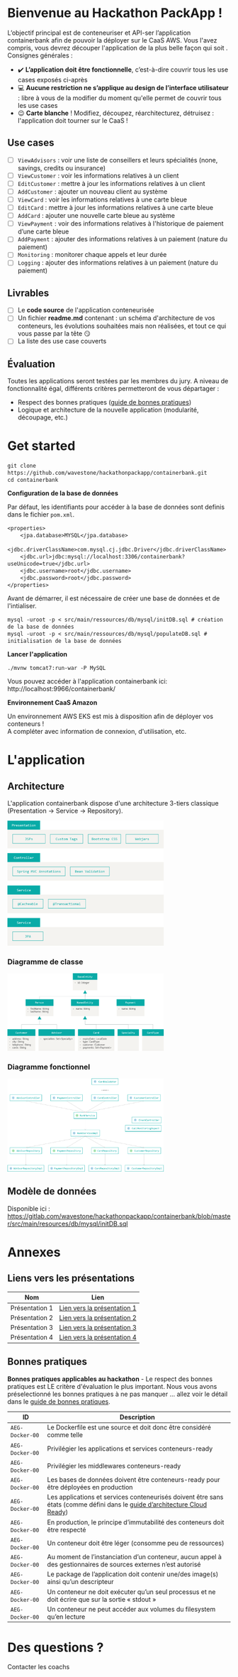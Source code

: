 # Bienvenue au Hackathon PackApp !

L’objectif principal est de conteneuriser et API-ser l’application containerbank afin de pouvoir la déployer sur le CaaS AWS. Vous l'avez compris, vous devrez découper l'application de la plus belle façon qui soit . Consignes générales : 
- :heavy_check_mark: **L’application doit être fonctionnelle**, c’est-à-dire couvrir tous les use cases exposés ci-après
- :computer: **Aucune restriction ne s’applique au design de l’interface utilisateur** : libre à vous de la modifier du moment qu'elle permet de couvrir tous les use cases
- :wink: **Carte blanche** ! Modifiez, découpez, réarchitecturez, détruisez : l'application doit tourner sur le CaaS !  

## Use cases

- [ ] `ViewAdvisors` : voir une liste de conseillers et leurs spécialités (none, savings, credits ou insurance)<br/>
- [ ] `ViewCustomer` : voir les informations relatives à un client<br/>
- [ ] `EditCustomer` : mettre à jour les informations relatives à un client<br/>
- [ ] `AddCustomer` : ajouter un nouveau client au système<br/>
- [ ] `ViewCard` : voir les informations relatives à une carte bleue<br/>
- [ ] `EditCard` : mettre à jour les informations relatives à une carte bleue<br/>
- [ ] `AddCard` : ajouter une nouvelle carte bleue au système<br/>
- [ ] `ViewPayment` : voir des informations relatives à l'historique de paiement d’une carte bleue<br/>
- [ ] `AddPayment` : ajouter des informations relatives à un paiement (nature du paiement)<br/>
- [ ] `Monitoring` : monitorer chaque appels et leur durée<br/>
- [ ] `Logging` : ajouter des informations relatives à un paiement (nature du paiement)

## Livrables

- [ ] Le **code source** de l'application conteneurisée
- [ ] Un fichier **readme.md** contenant : un schéma d'architecture de vos conteneurs, les évolutions souhaitées mais non réalisées, et tout ce qui vous passe par la tête :smirk:
- [ ] La liste des use case couverts

## Évaluation

Toutes les applications seront testées par les membres du jury. A niveau de fonctionnalité égal, différents critères permetteront de vous départager :  
- Respect des bonnes pratiques ([guide de bonnes pratiques](http://google.com)) 
- Logique et architecture de la nouvelle application (modularité, découpage, etc.)

# Get started

```
git clone https://github.com/wavestone/hackathonpackapp/containerbank.git
cd containerbank
```

**Configuration de la base de données**

Par défaut, les identifiants pour accéder à la base de données sont definis dans le fichier `pom.xml`.

```
<properties>
    <jpa.database>MYSQL</jpa.database>
    <jdbc.driverClassName>com.mysql.cj.jdbc.Driver</jdbc.driverClassName>
    <jdbc.url>jdbc:mysql://localhost:3306/containerbank?useUnicode=true</jdbc.url>
    <jdbc.username>root</jdbc.username>
    <jdbc.password>root</jdbc.password>
</properties>
```      

Avant de démarrer, il est nécessaire de créer une base de données et de l'intialiser.

```   
mysql -uroot -p < src/main/ressources/db/mysql/initDB.sql # création de la base de données 
mysql -uroot -p < src/main/ressources/db/mysql/populateDB.sql # initialisation de la base de données
```   

**Lancer l'application**
```
./mvnw tomcat7:run-war -P MySQL
```
Vous pouvez accéder à l'application containerbank ici: http://localhost:9966/containerbank/

**Environnement CaaS Amazon** 

Un environnement AWS EKS est mis à disposition afin de déployer vos conteneurs !  
A compléter avec information de connexion, d'utilisation, etc.

# L'application

## Architecture

L'application containerbank dispose d'une architecture 3-tiers classique (Presentation -> Service -> Repository).

<img src="https://github.com/nicnhus22/packapp/blob/master/readme_architecture-overview.png?raw=true"
     alt="Architecture overview"
     width="70%" />

### Diagramme de classe 

<img src="https://github.com/nicnhus22/packapp/blob/master/readme_class-diagram.png?raw=true"
     alt="Diagramme de classe"
     width="70%" />

### Diagramme fonctionnel 

<img src="https://github.com/nicnhus22/packapp/blob/master/readme_functional-diagram.png?raw=true"
     alt="Diagramme fonctionnel"
     width="70%" />

## Modèle de données

Disponible ici : https://gitlab.com/wavestone/hackathonpackapp/containerbank/blob/master/src/main/resources/db/mysql/initDB.sql 

# Annexes 

## Liens vers les présentations

| Nom | Lien |
|------|-------|
| Présentation 1 | [Lien vers la présentation 1](http://google.com) |
| Présentation 2 | [Lien vers la présentation 2](http://google.com) |
| Présentation 3 | [Lien vers la présentation 3](http://google.com) |
| Présentation 4 | [Lien vers la présentation 4](http://google.com) |

## Bonnes pratiques

**Bonnes pratiques applicables au hackathon** - Le respect des bonnes pratiques est LE critère d'évaluation le plus important. Nous vous avons préselectionné les bonnes pratiques à ne pas manquer ... allez voir le détail dans le [guide de bonnes pratiques](https://google.com).

| ID | Description |
|------|-------|
| `AEG-Docker-00` | Le Dockerfile est une source et doit donc être considéré comme telle​ |
| `AEG-Docker-00` | Privilégier les applications et services conteneurs-ready​​ |
| `AEG-Docker-00` | Privilégier les middlewares conteneurs-ready​​​ |
| `AEG-Docker-00` | Les bases de données doivent être conteneurs-ready pour être déployées en production |
| `AEG-Docker-00` | Les applications et services conteneurisés doivent être sans états (comme défini dans le [guide d’architecture Cloud Ready](https://google.com)) |​
| `AEG-Docker-00` | En production, le principe d’immutabilité des conteneurs doit être respecté |​
| `AEG-Docker-00` | Un conteneur doit être léger (consomme peu de ressources) |​
| `AEG-Docker-00` | Au moment de l’instanciation d’un conteneur, aucun appel à des gestionnaires de sources externes n’est autorisé |​
| `AEG-Docker-00` | Le package de l’application doit contenir une/des image(s) ainsi qu’un descripteur |​
| `AEG-Docker-00` | Un conteneur ne doit exécuter qu’un seul processus​ et ne doit écrire que sur la sortie « stdout »​ |​
| `AEG-Docker-00` | Un conteneur ne peut accéder aux volumes du filesystem qu’en lecture​ |​

# Des questions ? 

Contacter les coachs




